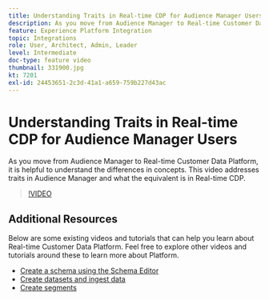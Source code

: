 ```yaml
---
title: Understanding Traits in Real-time CDP for Audience Manager Users
description: As you move from Audience Manager to Real-time Customer Data Platform, it is helpful to understand the differences in concepts. This video addresses traits in Audience Manager and what the equivalent is in Real-time CDP.
feature: Experience Platform Integration
topic: Integrations
role: User, Architect, Admin, Leader
level: Intermediate
doc-type: feature video
thumbnail: 331900.jpg
kt: 7201
exl-id: 24453651-2c3d-41a1-a659-759b227d43ac
---
```

# Understanding Traits in Real-time CDP for Audience Manager Users

As you move from Audience Manager to Real-time Customer Data Platform, it is helpful to understand the differences in concepts. This video addresses traits in Audience Manager and what the equivalent is in Real-time CDP.

>[!VIDEO](https://video.tv.adobe.com/v/331900/?quality=12&learn=on)

## Additional Resources

Below are some existing videos and tutorials that can help you learn about Real-time Customer Data Platform. Feel free to explore other videos and tutorials around these to learn more about Platform.

* [Create a schema using the Schema Editor](https://experienceleague.adobe.com/docs/experience-platform/xdm/tutorials/create-schema-ui.html?lang=en#getting-started)
* [Create datasets and ingest data](https://experienceleague.adobe.com/docs/platform-learn/tutorials/data-ingestion/create-datasets-and-ingest-data.html?lang=en#data-ingestion)
* [Create segments](https://experienceleague.adobe.com/docs/platform-learn/tutorials/segments/create-segments.html?lang=en#segments)

